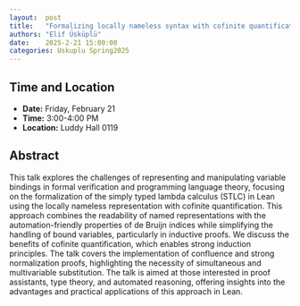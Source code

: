```yaml
---
layout:  post
title:   "Formalizing locally nameless syntax with cofinite quantification"
authors: "Elif Üsküplü"
date:    2025-2-21 15:00:00
categories: Uskuplu Spring2025
---
```


## Time and Location

* **Date:** Friday, February 21
* **Time:** 3:00-4:00 PM
* **Location:** Luddy Hall 0119

## Abstract

This talk explores the challenges of representing and manipulating variable
bindings in formal verification and programming language theory, focusing on the
formalization of the simply typed lambda calculus (STLC) in Lean using the
locally nameless representation with cofinite quantification. This approach
combines the readability of named representations with the automation-friendly
properties of de Bruijn indices while simplifying the handling of bound
variables, particularly in inductive proofs. We discuss the benefits of cofinite
quantification, which enables strong induction principles. The talk covers the
implementation of confluence and strong normalization proofs, highlighting the
necessity of simultaneous and multivariable substitution. The talk is aimed at
those interested in proof assistants, type theory, and automated reasoning,
offering insights into the advantages and practical applications of this
approach in Lean.
